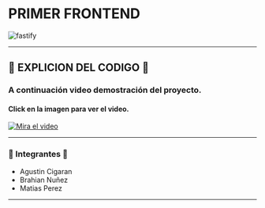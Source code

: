 # PRIMER FRONTEND
![fastify](https://t3.ftcdn.net/jpg/02/92/88/72/360_F_292887204_2wH041phSQo70eqaE9GRqFvn5MmQ4B8w.jpg)
___
## 🚜 EXPLICION DEL CODIGO 🚜
### A continuación video demostración del proyecto.
#### Click en la imagen para ver el video.
[![Mira el video](https://static01.nyt.com/images/2019/07/23/arts/23youtube/merlin_155983551_a3c15fea-a1c7-4c46-8063-06a1fefe4673-videoSixteenByNineJumbo1600.jpg)](google.com)
___
### 🙋 Integrantes 🙋
  -  Agustin Cigaran
  -  Brahian Nuñez
  -  Matias Perez
___
